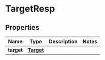 # TargetResp

## Properties
Name | Type | Description | Notes
------------ | ------------- | ------------- | -------------
**target** | [**Target**](Target.md) |  | 
